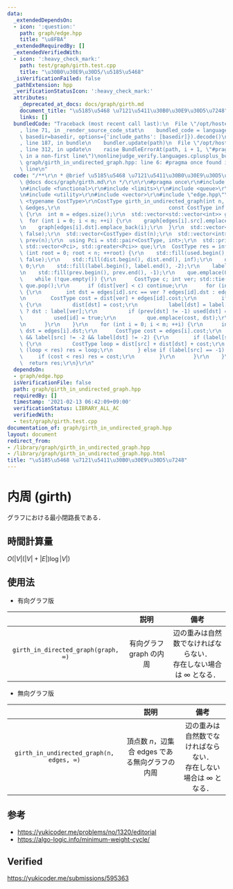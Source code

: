 ```yaml
---
data:
  _extendedDependsOn:
  - icon: ':question:'
    path: graph/edge.hpp
    title: "\u8FBA"
  _extendedRequiredBy: []
  _extendedVerifiedWith:
  - icon: ':heavy_check_mark:'
    path: test/graph/girth.test.cpp
    title: "\u30B0\u30E9\u30D5/\u5185\u5468"
  _isVerificationFailed: false
  _pathExtension: hpp
  _verificationStatusIcon: ':heavy_check_mark:'
  attributes:
    _deprecated_at_docs: docs/graph/girth.md
    document_title: "\u5185\u5468 \u7121\u5411\u30B0\u30E9\u30D5\u7248"
    links: []
  bundledCode: "Traceback (most recent call last):\n  File \"/opt/hostedtoolcache/Python/3.10.0/x64/lib/python3.10/site-packages/onlinejudge_verify/documentation/build.py\"\
    , line 71, in _render_source_code_stat\n    bundled_code = language.bundle(stat.path,\
    \ basedir=basedir, options={'include_paths': [basedir]}).decode()\n  File \"/opt/hostedtoolcache/Python/3.10.0/x64/lib/python3.10/site-packages/onlinejudge_verify/languages/cplusplus.py\"\
    , line 187, in bundle\n    bundler.update(path)\n  File \"/opt/hostedtoolcache/Python/3.10.0/x64/lib/python3.10/site-packages/onlinejudge_verify/languages/cplusplus_bundle.py\"\
    , line 312, in update\n    raise BundleErrorAt(path, i + 1, \"#pragma once found\
    \ in a non-first line\")\nonlinejudge_verify.languages.cplusplus_bundle.BundleErrorAt:\
    \ graph/girth_in_undirected_graph.hpp: line 6: #pragma once found in a non-first\
    \ line\n"
  code: "/**\r\n * @brief \u5185\u5468 \u7121\u5411\u30B0\u30E9\u30D5\u7248\r\n *\
    \ @docs docs/graph/girth.md\r\n */\r\n\r\n#pragma once\r\n#include <algorithm>\r\
    \n#include <functional>\r\n#include <limits>\r\n#include <queue>\r\n#include <tuple>\r\
    \n#include <utility>\r\n#include <vector>\r\n#include \"edge.hpp\"\r\n\r\ntemplate\
    \ <typename CostType>\r\nCostType girth_in_undirected_graph(int n, const std::vector<Edge<CostType>>\
    \ &edges,\r\n                                   const CostType inf = std::numeric_limits<CostType>::max())\
    \ {\r\n  int m = edges.size();\r\n  std::vector<std::vector<int>> graph(n);\r\n\
    \  for (int i = 0; i < m; ++i) {\r\n    graph[edges[i].src].emplace_back(i);\r\
    \n    graph[edges[i].dst].emplace_back(i);\r\n  }\r\n  std::vector<bool> used(m,\
    \ false);\r\n  std::vector<CostType> dist(n);\r\n  std::vector<int> label(n),\
    \ prev(n);\r\n  using Pci = std::pair<CostType, int>;\r\n  std::priority_queue<Pci,\
    \ std::vector<Pci>, std::greater<Pci>> que;\r\n  CostType res = inf;\r\n  for\
    \ (int root = 0; root < n; ++root) {\r\n    std::fill(used.begin(), used.end(),\
    \ false);\r\n    std::fill(dist.begin(), dist.end(), inf);\r\n    dist[root] =\
    \ 0;\r\n    std::fill(label.begin(), label.end(), -2);\r\n    label[root] = -1;\r\
    \n    std::fill(prev.begin(), prev.end(), -1);\r\n    que.emplace(0, root);\r\n\
    \    while (!que.empty()) {\r\n      CostType c; int ver; std::tie(c, ver) = que.top();\
    \ que.pop();\r\n      if (dist[ver] < c) continue;\r\n      for (int id : graph[ver])\
    \ {\r\n        int dst = edges[id].src == ver ? edges[id].dst : edges[id].src;\r\
    \n        CostType cost = dist[ver] + edges[id].cost;\r\n        if (cost < dist[dst])\
    \ {\r\n          dist[dst] = cost;\r\n          label[dst] = label[ver] == -1\
    \ ? dst : label[ver];\r\n          if (prev[dst] != -1) used[dst] = true;\r\n\
    \          used[id] = true;\r\n          que.emplace(cost, dst);\r\n        }\r\
    \n      }\r\n    }\r\n    for (int i = 0; i < m; ++i) {\r\n      int src = edges[i].src,\
    \ dst = edges[i].dst;\r\n      CostType cost = edges[i].cost;\r\n      if (!used[i]\
    \ && label[src] != -2 && label[dst] != -2) {\r\n        if (label[src] != label[dst])\
    \ {\r\n          CostType loop = dist[src] + dist[dst] + cost;\r\n          if\
    \ (loop < res) res = loop;\r\n        } else if (label[src] == -1) {\r\n     \
    \     if (cost < res) res = cost;\r\n        }\r\n      }\r\n    }\r\n  }\r\n\
    \  return res;\r\n}\r\n"
  dependsOn:
  - graph/edge.hpp
  isVerificationFile: false
  path: graph/girth_in_undirected_graph.hpp
  requiredBy: []
  timestamp: '2021-02-13 06:42:09+09:00'
  verificationStatus: LIBRARY_ALL_AC
  verifiedWith:
  - test/graph/girth.test.cpp
documentation_of: graph/girth_in_undirected_graph.hpp
layout: document
redirect_from:
- /library/graph/girth_in_undirected_graph.hpp
- /library/graph/girth_in_undirected_graph.hpp.html
title: "\u5185\u5468 \u7121\u5411\u30B0\u30E9\u30D5\u7248"
---
```

# 内周 (girth)

グラフにおける最小閉路長である．


## 時間計算量

$O(\lvert V \rvert (\lvert V \rvert + \lvert E \rvert) \log{\lvert V \rvert})$


## 使用法

- 有向グラフ版

||説明|備考|
|:--:|:--:|:--:|
|`girth_in_directed_graph(graph, ∞)`|有向グラフ $\mathrm{graph}$ の内周|辺の重みは自然数でなければならない．<br>存在しない場合は $\infty$ となる．|

- 無向グラフ版

||説明|備考|
|:--:|:--:|:--:|
|`girth_in_undirected_graph(n, edges, ∞)`|頂点数 $n$，辺集合 $\mathrm{edges}$ である無向グラフの内周|辺の重みは自然数でなければならない．<br>存在しない場合は $\infty$ となる．|


## 参考

- https://yukicoder.me/problems/no/1320/editorial
- https://algo-logic.info/minimum-weight-cycle/


## Verified

https://yukicoder.me/submissions/595363
